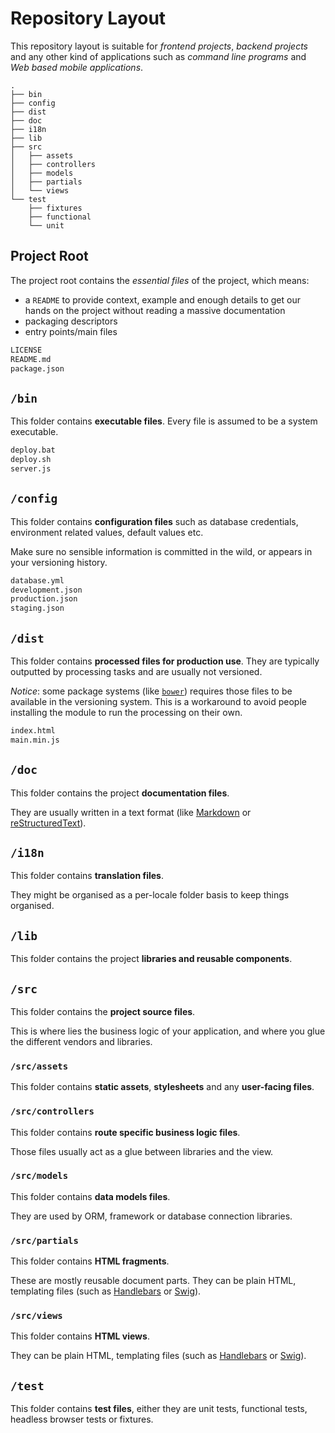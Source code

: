 # Repository Layout

This repository layout is suitable for *frontend projects*, *backend projects* and any other kind of applications such as *command line programs* and *Web based mobile applications*.

```
.
├── bin
├── config
├── dist
├── doc
├── i18n
├── lib
├── src
│   ├── assets
│   ├── controllers
│   ├── models
│   ├── partials
│   └── views
└── test
    ├── fixtures
    ├── functional
    └── unit
```

## Project Root

The project root contains the *essential files* of the project, which means:

- a `README` to provide context, example and enough details to get our hands on the project without reading a massive documentation
- packaging descriptors
- entry points/main files

```bash
LICENSE
README.md
package.json
```

## `/bin`

This folder contains **executable files**. Every file is assumed to be a system executable.

```bash
deploy.bat
deploy.sh
server.js
```

## `/config`

This folder contains **configuration files** such as database credentials, environment related values, default values etc.

Make sure no sensible information is committed in the wild, or appears in your versioning history.

```bash
database.yml
development.json
production.json
staging.json
```

## `/dist`

This folder contains **processed files for production use**. They are typically outputted by processing tasks and are usually not versioned.

*Notice*: some package systems (like [`bower`](http://bower.io/)) requires those files to be available in the versioning system. This is a workaround to avoid people installing the module to run the processing on their own.

```bash
index.html
main.min.js
```

## `/doc`

This folder contains the project **documentation files**.

They are usually written in a text format (like [Markdown](http://daringfireball.net/projects/markdown/) or [reStructuredText](http://docutils.sourceforge.net/rst.html)).

## `/i18n`

This folder contains **translation files**.

They might be organised as a per-locale folder basis to keep things organised.

## `/lib`

This folder contains the project **libraries and reusable components**.

## `/src`

This folder contains the **project source files**.

This is where lies the business logic of your application, and where you glue the different vendors and libraries.

### `/src/assets`

This folder contains **static assets**, **stylesheets** and any **user-facing files**.

### `/src/controllers`

This folder contains **route specific business logic files**.

Those files usually act as a glue between libraries and the view.

### `/src/models`

This folder contains **data models files**.

They are used by ORM, framework or database connection libraries.

### `/src/partials`

This folder contains **HTML fragments**.

These are mostly reusable document parts. They can be plain HTML, templating files (such as [Handlebars](http://handlebarsjs.com/) or [Swig](http://paularmstrong.github.io/swig/)).

### `/src/views`

This folder contains **HTML views**.

They can be plain HTML, templating files (such as [Handlebars](http://handlebarsjs.com/) or [Swig](http://paularmstrong.github.io/swig/)).

## `/test`

This folder contains **test files**, either they are unit tests, functional tests, headless browser tests or fixtures.
